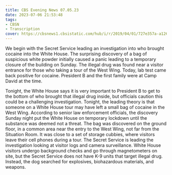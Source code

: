 ```yaml
---
title: CBS Evening News 07.05.23
date: 2023-07-06 21:53:48
tags:
- CBSN
- Transcription
cover: https://cbsnews1.cbsistatic.com/hub/i/r/2019/04/01/727e357a-a126-4138-a2c5-4d3222669d57/thumbnail/640x360/3ff2761028dc5c65cc4f07acd54bcd5c/cbsn2-logo-1920x1080.jpg
---
```

We begin with the Secret Service leading an investigation into who brought cocaine into the White House. The surprising discovery of a bag of suspicious white powder initially caused a panic leading to a temporary closure of the building on Sunday. The illegal drug was found near a visitor entrance for those who taking a tour of the West Wing. Today, lab test came back positive for cocaine. President B and the first family were at Camp David at the time. 

Tonight, the White House says it is very important to President B to get to the bottom of who brought that illegal drug inside, but officials caution this could be a challenging investigation. Tonight, the leading theory is that someone on a White House tour may have left a small bag of cocaine in the West Wing. According to senior law enforcement officials, the discovery Sunday night put the White House on temporary lockdown until the substance was deemed not a threat. The bag was discovered on the ground floor, in a common area near the entry to the West Wing, not far from the Situation Room. It was close to a set of storage cubbies, where visitors leave their cell phones during a tour. The Secret Service is leading the investigation looking at visitor logs and camera surveillance. White House visitors undergo background checks and go through magnetometers on site, but the Secret Service does not have K-9 units that target illegal drug. Instead, the dog searched for explosives, biohazardous materials, and weapons. 
